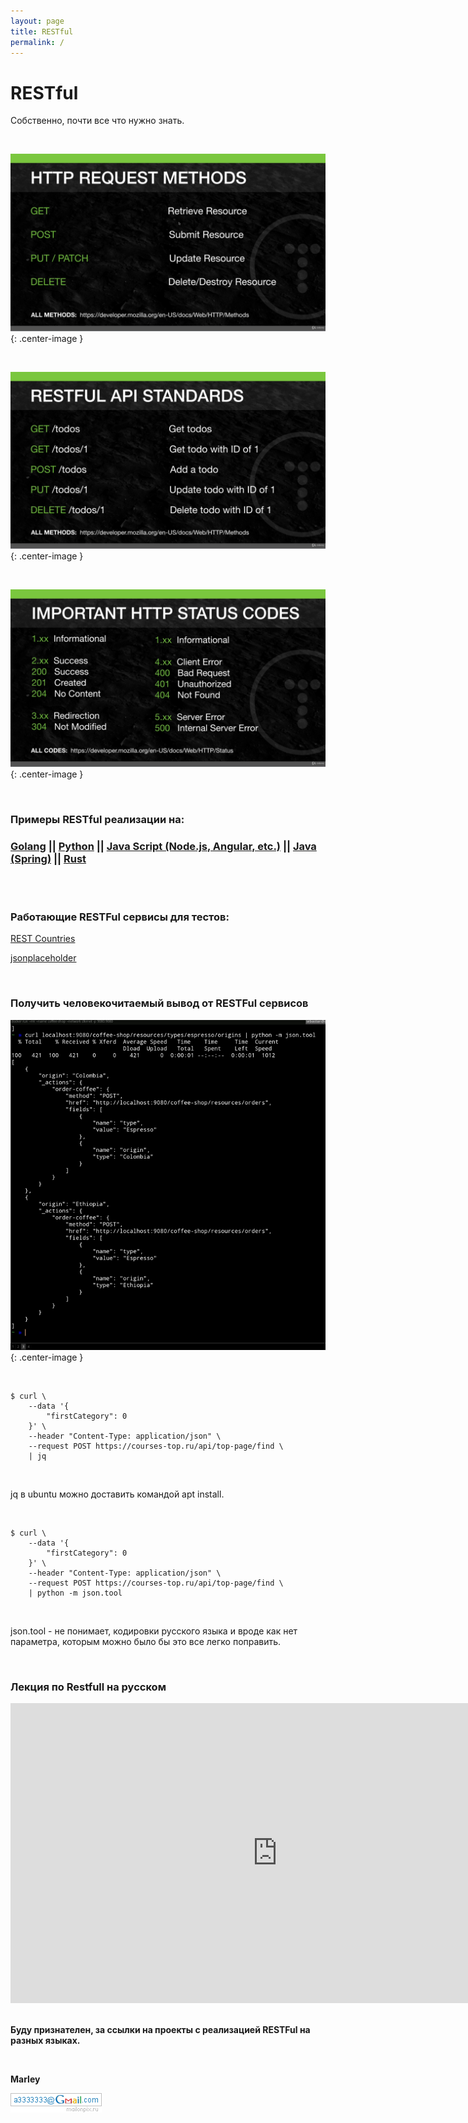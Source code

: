 ```yaml
---
layout: page
title: RESTful
permalink: /
---
```


# RESTful

Собственно, почти все что нужно знать.

<br/>

![Restful](/img/pic1.png 'Restful'){: .center-image }

<br/>

![Restful](/img/pic2.png 'Restful'){: .center-image }

<br/>

![Restful](/img/pic3.png 'Restful'){: .center-image }

<br/>

### Примеры RESTful реализации на:

<h3>
    <a href="/golang/">Golang</a> ||
    <a href="/python/">Python</a> ||
    <a href="/js/">Java Script (Node.js, Angular, etc.)</a> ||
    <a href="https://github.com/webmakaka/Full-Stack-Development-with-Spring-Boot-and-React">Java (Spring)</a> ||
    <a href="/rust/">Rust</a>
</h3>

<br/>
<br/>

### Работающие RESTFul сервисы для тестов:

<a href="https://restcountries.eu/rest/v2/all" rel="nofollow">REST Countries</a>

<a href="https://jsonplaceholder.typicode.com/" rel="nofollow">jsonplaceholder</a>

<br/>

### Получить человекочитаемый вывод от RESTFul сервисов

![Restful Python](/img/curl-python.png 'Restful Python'){: .center-image }

<br/>

```shell
$ curl \
    --data '{
        "firstCategory": 0
    }' \
    --header "Content-Type: application/json" \
    --request POST https://courses-top.ru/api/top-page/find \
    | jq
```

<br/>

jq в ubuntu можно доставить командой apt install.

<br/>

```shell
$ curl \
    --data '{
        "firstCategory": 0
    }' \
    --header "Content-Type: application/json" \
    --request POST https://courses-top.ru/api/top-page/find \
    | python -m json.tool
```

<br/>

json.tool - не понимает, кодировки русского языка и вроде как нет параметра, которым можно было бы это все легко поправить.

<br/>

### Лекция по Restfull на русском

<div align="center">
    <iframe width="853" height="480" src="https://www.youtube.com/embed/_EmcOWmstko" title="YouTube video player" frameborder="0" allow="accelerometer; autoplay; clipboard-write; encrypted-media; gyroscope; picture-in-picture" allowfullscreen></iframe>
</div>

<br/>

**Буду признателен, за ссылки на проекты с реализацией RESTFul на разных языках.**

<br/>

**Marley** <br/>

![Marley](/img/a3333333mail.gif 'Marley')
